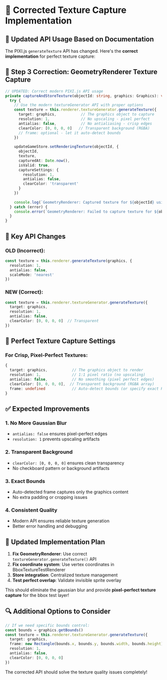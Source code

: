 # 🔧 Corrected Texture Capture Implementation

## 📖 **Updated API Usage Based on Documentation**

The PIXI.js `generateTexture` API has changed. Here's the **correct implementation** for perfect texture capture:

## 🎯 **Step 3 Correction: GeometryRenderer Texture Capture**

```typescript
// UPDATED: Correct modern PIXI.js API usage
private captureAndStoreTexture(objectId: string, graphics: Graphics): void {
  try {
    // Use the modern textureGenerator API with proper options
    const texture = this.renderer.textureGenerator.generateTexture({
      target: graphics,           // The graphics object to capture
      resolution: 1,              // No upscaling - pixel perfect
      antialias: false,           // No antialiasing - crisp edges  
      clearColor: [0, 0, 0, 0]   // Transparent background (RGBA)
      // frame: optional - let it auto-detect bounds
    })
    
    updateGameStore.setRenderingTexture(objectId, {
      objectId,
      texture,
      capturedAt: Date.now(),
      isValid: true,
      captureSettings: {
        resolution: 1,
        antialias: false,
        clearColor: 'transparent'
      }
    })
    
    console.log(`GeometryRenderer: Captured texture for ${objectId} using modern API`)
  } catch (error) {
    console.error(`GeometryRenderer: Failed to capture texture for ${objectId}:`, error)
  }
}
```

## 🔧 **Key API Changes**

### **OLD (Incorrect):**
```typescript
const texture = this.renderer.generateTexture(graphics, {
  resolution: 1,
  antialias: false,
  scaleMode: 'nearest'
})
```

### **NEW (Correct):**
```typescript
const texture = this.renderer.textureGenerator.generateTexture({
  target: graphics,
  resolution: 1,
  antialias: false,
  clearColor: [0, 0, 0, 0]  // Transparent
})
```

## 🎯 **Perfect Texture Capture Settings**

### **For Crisp, Pixel-Perfect Textures:**
```typescript
{
  target: graphics,           // The graphics object to render
  resolution: 1,              // 1:1 pixel ratio (no upscaling)
  antialias: false,           // No smoothing (pixel perfect edges)
  clearColor: [0, 0, 0, 0],  // Transparent background (RGBA array)
  frame: undefined            // Auto-detect bounds (or specify exact Rectangle)
}
```

## ✅ **Expected Improvements**

### **1. No More Gaussian Blur**
- `antialias: false` ensures pixel-perfect edges
- `resolution: 1` prevents upscaling artifacts

### **2. Transparent Background**  
- `clearColor: [0, 0, 0, 0]` ensures clean transparency
- No checkboard pattern or background artifacts

### **3. Exact Bounds**
- Auto-detected frame captures only the graphics content
- No extra padding or cropping issues

### **4. Consistent Quality**
- Modern API ensures reliable texture generation
- Better error handling and debugging

## 🎯 **Updated Implementation Plan**

1. **Fix GeometryRenderer**: Use correct `textureGenerator.generateTexture()` API
2. **Fix coordinate system**: Use vertex coordinates in BboxTextureTestRenderer  
3. **Store integration**: Centralized texture management
4. **Test perfect overlap**: Validate invisible sprite overlay

This should eliminate the gaussian blur and provide **pixel-perfect texture capture** for the bbox test layer!

## 🔍 **Additional Options to Consider**

```typescript
// If we need specific bounds control:
const bounds = graphics.getBounds()
const texture = this.renderer.textureGenerator.generateTexture({
  target: graphics,
  frame: new Rectangle(bounds.x, bounds.y, bounds.width, bounds.height),
  resolution: 1,
  antialias: false,
  clearColor: [0, 0, 0, 0]
})
```

The corrected API should solve the texture quality issues completely!